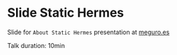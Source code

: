 # Slide Static Hermes

Slide for `About Static Hermes` presentation at [meguro.es](https://meguro.es)

Talk duration: 10min
